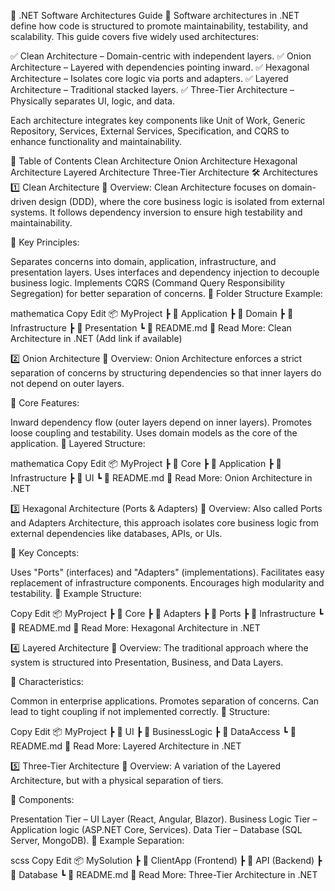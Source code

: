 📌 .NET Software Architectures Guide
🚀 Software architectures in .NET define how code is structured to promote maintainability, testability, and scalability. This guide covers five widely used architectures:

✅ Clean Architecture – Domain-centric with independent layers.
✅ Onion Architecture – Layered with dependencies pointing inward.
✅ Hexagonal Architecture – Isolates core logic via ports and adapters.
✅ Layered Architecture – Traditional stacked layers.
✅ Three-Tier Architecture – Physically separates UI, logic, and data.

Each architecture integrates key components like Unit of Work, Generic Repository, Services, External Services, Specification, and CQRS to enhance functionality and maintainability.

📖 Table of Contents
Clean Architecture
Onion Architecture
Hexagonal Architecture
Layered Architecture
Three-Tier Architecture
🛠️ Architectures
1️⃣ Clean Architecture
📌 Overview:
Clean Architecture focuses on domain-driven design (DDD), where the core business logic is isolated from external systems. It follows dependency inversion to ensure high testability and maintainability.

🔹 Key Principles:

Separates concerns into domain, application, infrastructure, and presentation layers.
Uses interfaces and dependency injection to decouple business logic.
Implements CQRS (Command Query Responsibility Segregation) for better separation of concerns.
📁 Folder Structure Example:

mathematica
Copy
Edit
📦 MyProject
 ┣ 📂 Application
 ┣ 📂 Domain
 ┣ 📂 Infrastructure
 ┣ 📂 Presentation
 ┗ 📜 README.md
🔗 Read More: Clean Architecture in .NET (Add link if available)

2️⃣ Onion Architecture
📌 Overview:
Onion Architecture enforces a strict separation of concerns by structuring dependencies so that inner layers do not depend on outer layers.

🔹 Core Features:

Inward dependency flow (outer layers depend on inner layers).
Promotes loose coupling and testability.
Uses domain models as the core of the application.
📁 Layered Structure:

mathematica
Copy
Edit
📦 MyProject
 ┣ 📂 Core
 ┣ 📂 Application
 ┣ 📂 Infrastructure
 ┣ 📂 UI
 ┗ 📜 README.md
🔗 Read More: Onion Architecture in .NET

3️⃣ Hexagonal Architecture (Ports & Adapters)
📌 Overview:
Also called Ports and Adapters Architecture, this approach isolates core business logic from external dependencies like databases, APIs, or UIs.

🔹 Key Concepts:

Uses "Ports" (interfaces) and "Adapters" (implementations).
Facilitates easy replacement of infrastructure components.
Encourages high modularity and testability.
📁 Example Structure:

Copy
Edit
📦 MyProject
 ┣ 📂 Core
 ┣ 📂 Adapters
 ┣ 📂 Ports
 ┣ 📂 Infrastructure
 ┗ 📜 README.md
🔗 Read More: Hexagonal Architecture in .NET

4️⃣ Layered Architecture
📌 Overview:
The traditional approach where the system is structured into Presentation, Business, and Data Layers.

🔹 Characteristics:

Common in enterprise applications.
Promotes separation of concerns.
Can lead to tight coupling if not implemented correctly.
📁 Structure:

Copy
Edit
📦 MyProject
 ┣ 📂 UI
 ┣ 📂 BusinessLogic
 ┣ 📂 DataAccess
 ┗ 📜 README.md
🔗 Read More: Layered Architecture in .NET

5️⃣ Three-Tier Architecture
📌 Overview:
A variation of the Layered Architecture, but with a physical separation of tiers.

🔹 Components:

Presentation Tier – UI Layer (React, Angular, Blazor).
Business Logic Tier – Application logic (ASP.NET Core, Services).
Data Tier – Database (SQL Server, MongoDB).
📁 Example Separation:

scss
Copy
Edit
📦 MySolution
 ┣ 📂 ClientApp (Frontend)
 ┣ 📂 API (Backend)
 ┣ 📂 Database
 ┗ 📜 README.md
🔗 Read More: Three-Tier Architecture in .NET


